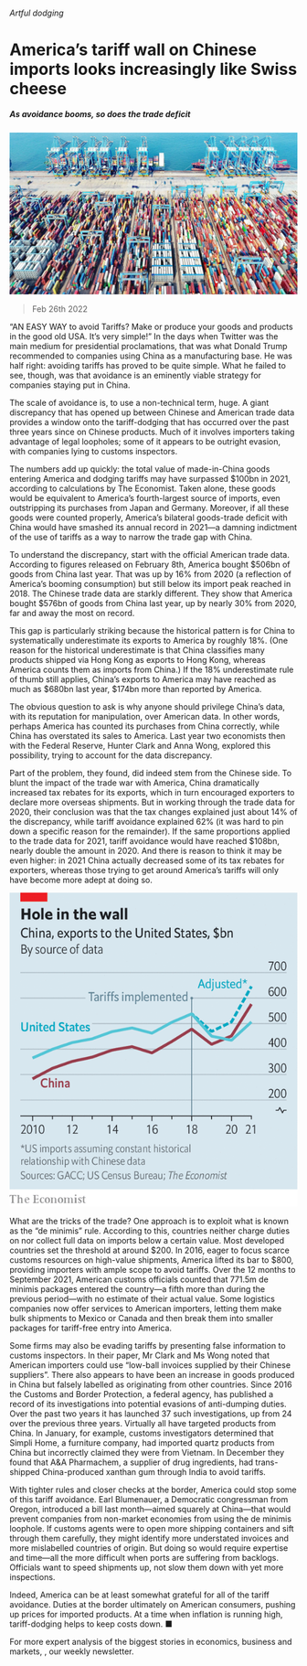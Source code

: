 ###### Artful dodging

# America’s tariff wall on Chinese imports looks increasingly like Swiss cheese 

##### As avoidance booms, so does the trade deficit 

![image](images/20220226_fnp003.jpg) 

> Feb 26th 2022 

“AN EASY WAY to avoid Tariffs? Make or produce your goods and products in the good old USA. It’s very simple!” In the days when Twitter was the main medium for presidential proclamations, that was what Donald Trump recommended to companies using China as a manufacturing base. He was half right: avoiding tariffs has proved to be quite simple. What he failed to see, though, was that avoidance is an eminently viable strategy for companies staying put in China.

The scale of avoidance is, to use a non-technical term, huge. A giant discrepancy that has opened up between Chinese and American trade data provides a window onto the tariff-dodging that has occurred over the past three years since  on Chinese products. Much of it involves importers taking advantage of legal loopholes; some of it appears to be outright evasion, with companies lying to customs inspectors.


The numbers add up quickly: the total value of made-in-China goods entering America and dodging tariffs may have surpassed $100bn in 2021, according to calculations by The Economist. Taken alone, these goods would be equivalent to America’s fourth-largest source of imports, even outstripping its purchases from Japan and Germany. Moreover, if all these goods were counted properly, America’s bilateral goods-trade deficit with China would have smashed its annual record in 2021—a damning indictment of the use of tariffs as a way to narrow the trade gap with China.

To understand the discrepancy, start with the official American trade data. According to figures released on February 8th, America bought $506bn of goods from China last year. That was up by 16% from 2020 (a reflection of America’s booming consumption) but still below its import peak reached in 2018. The Chinese trade data are starkly different. They show that America bought $576bn of goods from China last year, up by nearly 30% from 2020, far and away the most on record.

This gap is particularly striking because the historical pattern is for China to systematically underestimate its exports to America by roughly 18%. (One reason for the historical underestimate is that China classifies many products shipped via Hong Kong as exports to Hong Kong, whereas America counts them as imports from China.) If the 18% underestimate rule of thumb still applies, China’s exports to America may have reached as much as $680bn last year, $174bn more than reported by America.

The obvious question to ask is why anyone should privilege China’s data, with its reputation for manipulation, over American data. In other words, perhaps America has counted its purchases from China correctly, while China has overstated its sales to America. Last year two economists then with the Federal Reserve, Hunter Clark and Anna Wong, explored this possibility, trying to account for the data discrepancy.

Part of the problem, they found, did indeed stem from the Chinese side. To blunt the impact of the trade war with America, China dramatically increased tax rebates for its exports, which in turn encouraged exporters to declare more overseas shipments. But in working through the trade data for 2020, their conclusion was that the tax changes explained just about 14% of the discrepancy, while tariff avoidance explained 62% (it was hard to pin down a specific reason for the remainder). If the same proportions applied to the trade data for 2021, tariff avoidance would have reached $108bn, nearly double the amount in 2020. And there is reason to think it may be even higher: in 2021 China actually decreased some of its tax rebates for exporters, whereas those trying to get around America’s tariffs will only have become more adept at doing so.

![image](images/20220226_FNC358.png) 


What are the tricks of the trade? One approach is to exploit what is known as the “de minimis” rule. According to this, countries neither charge duties on nor collect full data on imports below a certain value. Most developed countries set the threshold at around $200. In 2016, eager to focus scarce customs resources on high-value shipments, America lifted its bar to $800, providing importers with ample scope to avoid tariffs. Over the 12 months to September 2021, American customs officials counted that 771.5m de minimis packages entered the country—a fifth more than during the previous period—with no estimate of their actual value. Some logistics companies now offer services to American importers, letting them make bulk shipments to Mexico or Canada and then break them into smaller packages for tariff-free entry into America.

Some firms may also be evading tariffs by presenting false information to customs inspectors. In their paper, Mr Clark and Ms Wong noted that American importers could use “low-ball invoices supplied by their Chinese suppliers”. There also appears to have been an increase in goods produced in China but falsely labelled as originating from other countries. Since 2016 the Customs and Border Protection, a federal agency, has published a record of its investigations into potential evasions of anti-dumping duties. Over the past two years it has launched 37 such investigations, up from 24 over the previous three years. Virtually all have targeted products from China. In January, for example, customs investigators determined that Simpli Home, a furniture company, had imported quartz products from China but incorrectly claimed they were from Vietnam. In December they found that A&amp;A Pharmachem, a supplier of drug ingredients, had trans-shipped China-produced xanthan gum through India to avoid tariffs.

With tighter rules and closer checks at the border, America could stop some of this tariff avoidance. Earl Blumenauer, a Democratic congressman from Oregon, introduced a bill last month—aimed squarely at China—that would prevent companies from non-market economies from using the de minimis loophole. If customs agents were to open more shipping containers and sift through them carefully, they might identify more understated invoices and more mislabelled countries of origin. But doing so would require expertise and time—all the more difficult when ports are suffering from backlogs. Officials want to speed shipments up, not slow them down with yet more inspections.

Indeed, America can be at least somewhat grateful for all of the tariff avoidance. Duties at the border ultimately  on American consumers, pushing up prices for imported products. At a time when inflation is running high, tariff-dodging helps to keep costs down. ■

For more expert analysis of the biggest stories in economics, business and markets, , our weekly newsletter.

